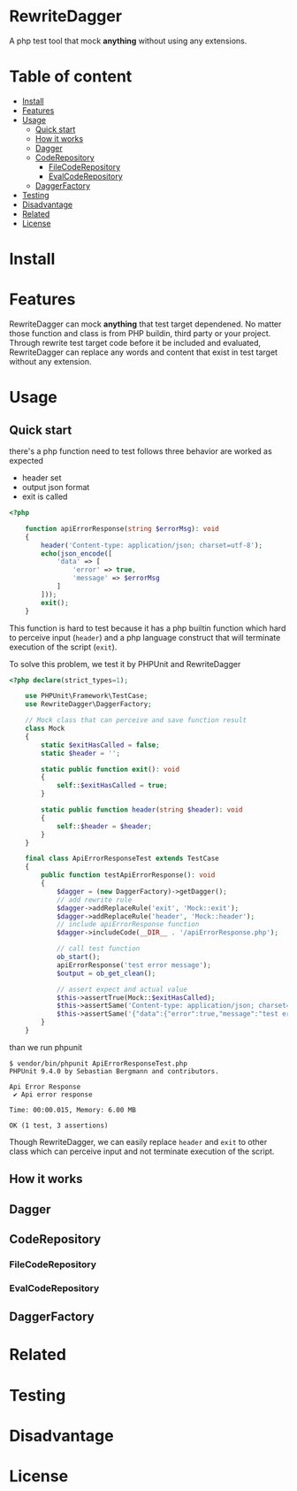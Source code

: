# RewriteDagger

A php test tool that mock **anything** without using any extensions.

# Table of content

- [Install](#install)
- [Features](#features)
- [Usage](#usage)
    - [Quick start](#quick-start)
    - [How it works](#how-it-works)
    - [Dagger](#dagger)
    - [CodeRepository](#codeRepository)
        - [FileCodeRepository](#fileCodeRepository)
        - [EvalCodeRepository](#evalCodeRepository)
    - [DaggerFactory](#daggerFactory)
- [Testing](#testing)
- [Disadvantage](#disadvantage)
- [Related](#related)
- [License](#license)

# Install

# Features

RewriteDagger can mock **anything** that test target dependened. No matter those function and class is from PHP buildin, third party or your project.
Through rewrite test target code before it be included and evaluated, RewriteDagger can replace any words and content that exist in test target without any extension.

# Usage

## Quick start

there's a php function need to test follows three behavior are worked as expected
- header set
- output json format
- exit is called

```php
<?php

    function apiErrorResponse(string $errorMsg): void
    {
        header('Content-type: application/json; charset=utf-8');
        echo(json_encode([
            'data' => [
                'error' => true,
                'message' => $errorMsg
            ]
        ]));
        exit();
    }
```

This function is hard to test because it has a php builtin function which hard to perceive input (`header`) and a php language construct that will terminate execution of the script (`exit`).

To solve this problem, we test it by PHPUnit and RewriteDagger

```php
<?php declare(strict_types=1);

    use PHPUnit\Framework\TestCase;
    use RewriteDagger\DaggerFactory;

    // Mock class that can perceive and save function result
    class Mock
    {
        static $exitHasCalled = false;
        static $header = '';

        static public function exit(): void
        {
            self::$exitHasCalled = true;
        }

        static public function header(string $header): void
        {
            self::$header = $header;
        }
    }

    final class ApiErrorResponseTest extends TestCase
    {
        public function testApiErrorResponse(): void
        {
            $dagger = (new DaggerFactory)->getDagger();
            // add rewrite rule
            $dagger->addReplaceRule('exit', 'Mock::exit');
            $dagger->addReplaceRule('header', 'Mock::header');
            // include apiErrorResponse function
            $dagger->includeCode(__DIR__ . '/apiErrorResponse.php');

            // call test function
            ob_start();
            apiErrorResponse('test error message');
            $output = ob_get_clean();

            // assert expect and actual value
            $this->assertTrue(Mock::$exitHasCalled);
            $this->assertSame('Content-type: application/json; charset=utf-8', Mock::$header);
            $this->assertSame('{"data":{"error":true,"message":"test error message"}}', $output);
        }
    }
```

than we run phpunit

```
$ vendor/bin/phpunit ApiErrorResponseTest.php
PHPUnit 9.4.0 by Sebastian Bergmann and contributors.

Api Error Response
 ✔ Api error response

Time: 00:00.015, Memory: 6.00 MB

OK (1 test, 3 assertions)
```

Though RewriteDagger, we can easily replace `header` and `exit` to other class which can perceive input and not terminate execution of the script.

## How it works

## Dagger

## CodeRepository

### FileCodeRepository

### EvalCodeRepository

## DaggerFactory

# Related

# Testing

# Disadvantage

# License
